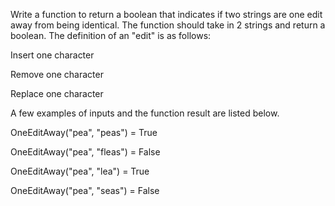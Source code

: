 Write a function to return a boolean that indicates if two strings are one edit away from being identical. The function should take in 2 strings and return a boolean. The definition of an "edit" is as follows:


    
 Insert one character

    
 Remove one character

    
 Replace one character

    
    
A few examples of inputs and the function result are listed below.


    
    
OneEditAway("pea", "peas") = True

    
OneEditAway("pea", "fleas") = False

    
OneEditAway("pea", "lea") = True

    
OneEditAway("pea", "seas") = False